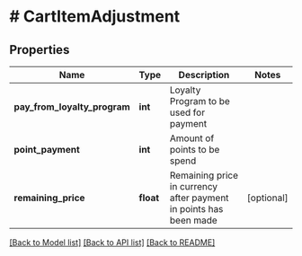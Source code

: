 # # CartItemAdjustment

## Properties

Name | Type | Description | Notes
------------ | ------------- | ------------- | -------------
**pay_from_loyalty_program** | **int** | Loyalty Program to be used for payment | 
**point_payment** | **int** | Amount of points to be spend | 
**remaining_price** | **float** | Remaining price in currency after payment in points has been made | [optional] 

[[Back to Model list]](../../README.md#documentation-for-models) [[Back to API list]](../../README.md#documentation-for-api-endpoints) [[Back to README]](../../README.md)


